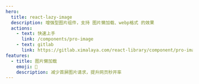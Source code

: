 ```yaml
---
hero:
  title: react-lazy-image
  description: 增强型图片组件，支持 图片懒加载、webp格式 的效果
  actions:
    - text: 快速上手
      link: /components/pro-image
    - text: gitlab
      link: https://gitlab.ximalaya.com/react-library/component/pro-image
features:
  - title: 图片懒加载
    emoji: 🚀
    description: 减少首屏图片请求，提升网页秒开率
---
```

